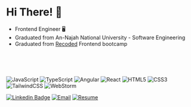 <h1> Hi There! 👋 </h1>
<p>
  <ul>
    <li>Frontend Engineer 🖥️</li>
    <li>Graduated from An-Najah National University - Software Engineering</li>
    <li>Graduated from <a href="https://www.re-coded.com">Recoded</a> Frontend bootcamp</li>
  </ul>
  <br><br><br>
<div>
  
![JavaScript](https://img.shields.io/badge/javascript-%23323330.svg?style=for-the-badge&logo=javascript&logoColor=%23F7DF1E)
![TypeScript](https://img.shields.io/badge/typescript-%23007ACC.svg?style=for-the-badge&logo=typescript&logoColor=white)
![Angular](https://img.shields.io/badge/angular-%23DD0031.svg?style=for-the-badge&logo=angular&logoColor=white)
![React](https://img.shields.io/badge/react-%2320232a.svg?style=for-the-badge&logo=react&logoColor=%2361DAFB)
![HTML5](https://img.shields.io/badge/html5-%23E34F26.svg?style=for-the-badge&logo=html5&logoColor=white)
![CSS3](https://img.shields.io/badge/css3-%231572B6.svg?style=for-the-badge&logo=css3&logoColor=white)
![TailwindCSS](https://img.shields.io/badge/tailwindcss-%2338B2AC.svg?style=for-the-badge&logo=tailwind-css&logoColor=white)
![WebStorm](https://img.shields.io/badge/WebStorm-000000?style=for-the-badge&logo=WebStorm&logoColor=white)


</div>
<div>
  
[![Linkedin Badge](https://img.shields.io/badge/-Ayamarmash-blue?style=flat-square&logo=Linkedin&logoColor=white&link=https://www.linkedin.com/in/ayamarmash/)](https://www.linkedin.com/in/ayamarmash/)
[![Email](https://img.shields.io/badge/amarmaash@outlook.com-0078D4?style=flat-square&logo=microsoft-outlook&logoColor=white)](mailto:amarmash@outlook.com)
[![Resume](https://img.shields.io/badge/Resume-0078D4?style=flat-square&logo=pdf&logoColor=white)](Aya-Marmash-FlowCV-Resume-20231221.pdf)

</div>
</p>
